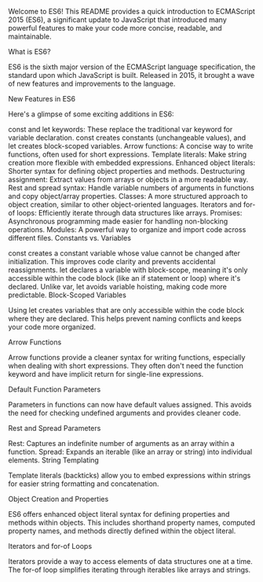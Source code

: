 Welcome to ES6!
This README provides a quick introduction to ECMAScript 2015 (ES6), a significant update to JavaScript that introduced many powerful features to make your code more concise, readable, and maintainable.

What is ES6?

ES6 is the sixth major version of the ECMAScript language specification, the standard upon which JavaScript is built. Released in 2015, it brought a wave of new features and improvements to the language.

New Features in ES6

Here's a glimpse of some exciting additions in ES6:

const and let keywords: These replace the traditional var keyword for variable declaration. const creates constants (unchangeable values), and let creates block-scoped variables.
Arrow functions: A concise way to write functions, often used for short expressions.
Template literals: Make string creation more flexible with embedded expressions.
Enhanced object literals: Shorter syntax for defining object properties and methods.
Destructuring assignment: Extract values from arrays or objects in a more readable way.
Rest and spread syntax: Handle variable numbers of arguments in functions and copy object/array properties.
Classes: A more structured approach to object creation, similar to other object-oriented languages.
Iterators and for-of loops: Efficiently iterate through data structures like arrays.
Promises: Asynchronous programming made easier for handling non-blocking operations.
Modules: A powerful way to organize and import code across different files.
Constants vs. Variables

const creates a constant variable whose value cannot be changed after initialization. This improves code clarity and prevents accidental reassignments.
let declares a variable with block-scope, meaning it's only accessible within the code block (like an if statement or loop) where it's declared. Unlike var, let avoids variable hoisting, making code more predictable.
Block-Scoped Variables

Using let creates variables that are only accessible within the code block where they are declared. This helps prevent naming conflicts and keeps your code more organized.

Arrow Functions

Arrow functions provide a cleaner syntax for writing functions, especially when dealing with short expressions. They often don't need the function keyword and have implicit return for single-line expressions.

Default Function Parameters

Parameters in functions can now have default values assigned. This avoids the need for checking undefined arguments and provides cleaner code.

Rest and Spread Parameters

Rest: Captures an indefinite number of arguments as an array within a function.
Spread: Expands an iterable (like an array or string) into individual elements.
String Templating

Template literals (backticks) allow you to embed expressions within strings for easier string formatting and concatenation.

Object Creation and Properties

ES6 offers enhanced object literal syntax for defining properties and methods within objects. This includes shorthand property names, computed property names, and methods directly defined within the object literal.

Iterators and for-of Loops

Iterators provide a way to access elements of data structures one at a time. The for-of loop simplifies iterating through iterables like arrays and strings.